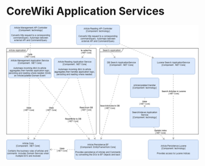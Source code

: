 # CoreWiki Application Services

![alt=Application Services](4-CoreWiki-Classes-ApplicationService.png)
